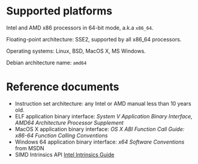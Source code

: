 # Supported platforms

Intel and AMD x86 processors in 64-bit mode, a.k.a `x86_64`.

Floating-point architecture: SSE2, supported by all x86_64 processors.

Operating systems: Linux, BSD, MacOS X, MS Windows.

Debian architecture name: `amd64`

# Reference documents

* Instruction set architecture:
  any Intel or AMD manual less than 10 years old.
* ELF application binary interface:
  _System V Application Binary Interface,
   AMD64 Architecture Processor Supplement_
* MacOS X application binary interface:
  _OS X ABI Function Call Guide: x86-64 Function Calling Conventions_
* Windows 64 application binary interface:
  _x64 Software Conventions_ from MSDN
* SIMD Intrinsics API
  [Intel Intrinsics Guide](https://www.intel.com/content/www/us/en/docs/intrinsics-guide/index.html)
